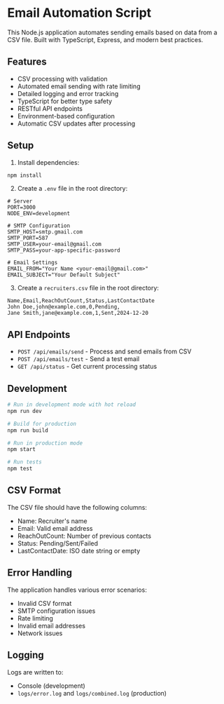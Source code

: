 # Email Automation Script

This Node.js application automates sending emails based on data from a CSV file. Built with TypeScript, Express, and modern best practices.

## Features

- CSV processing with validation
- Automated email sending with rate limiting
- Detailed logging and error tracking
- TypeScript for better type safety
- RESTful API endpoints
- Environment-based configuration
- Automatic CSV updates after processing

## Setup

1. Install dependencies:
```bash
npm install
```

2. Create a `.env` file in the root directory:
```env
# Server
PORT=3000
NODE_ENV=development

# SMTP Configuration
SMTP_HOST=smtp.gmail.com
SMTP_PORT=587
SMTP_USER=your-email@gmail.com
SMTP_PASS=your-app-specific-password

# Email Settings
EMAIL_FROM="Your Name <your-email@gmail.com>"
EMAIL_SUBJECT="Your Default Subject"
```

3. Create a `recruiters.csv` file in the root directory:
```csv
Name,Email,ReachOutCount,Status,LastContactDate
John Doe,john@example.com,0,Pending,
Jane Smith,jane@example.com,1,Sent,2024-12-20
```

## API Endpoints

- `POST /api/emails/send` - Process and send emails from CSV
- `POST /api/emails/test` - Send a test email
- `GET /api/status` - Get current processing status

## Development

```bash
# Run in development mode with hot reload
npm run dev

# Build for production
npm run build

# Run in production mode
npm start

# Run tests
npm test
```

## CSV Format

The CSV file should have the following columns:
- Name: Recruiter's name
- Email: Valid email address
- ReachOutCount: Number of previous contacts
- Status: Pending/Sent/Failed
- LastContactDate: ISO date string or empty

## Error Handling

The application handles various error scenarios:
- Invalid CSV format
- SMTP configuration issues
- Rate limiting
- Invalid email addresses
- Network issues

## Logging

Logs are written to:
- Console (development)
- `logs/error.log` and `logs/combined.log` (production)
